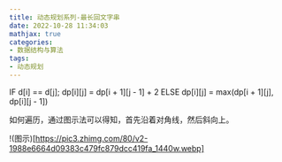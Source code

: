 ```yaml
---
title: 动态规划系列-最长回文字串
date: 2022-10-28 11:34:03
mathjax: true
categories:
- 数据结构与算法
tags: 
- 动态规划
---
```


IF d[i] == d[j];
    dp[i][j] = dp[i + 1][j - 1] + 2 
ELSE 
    dp[i][j] = max(dp[i + 1][j], dp[i][j - 1])

如何遍历，通过图示法可以得知，首先沿着对角线，然后斜向上。

!(图示)[https://pic3.zhimg.com/80/v2-1988e6664d09383c479fc879dcc419fa_1440w.webp]   